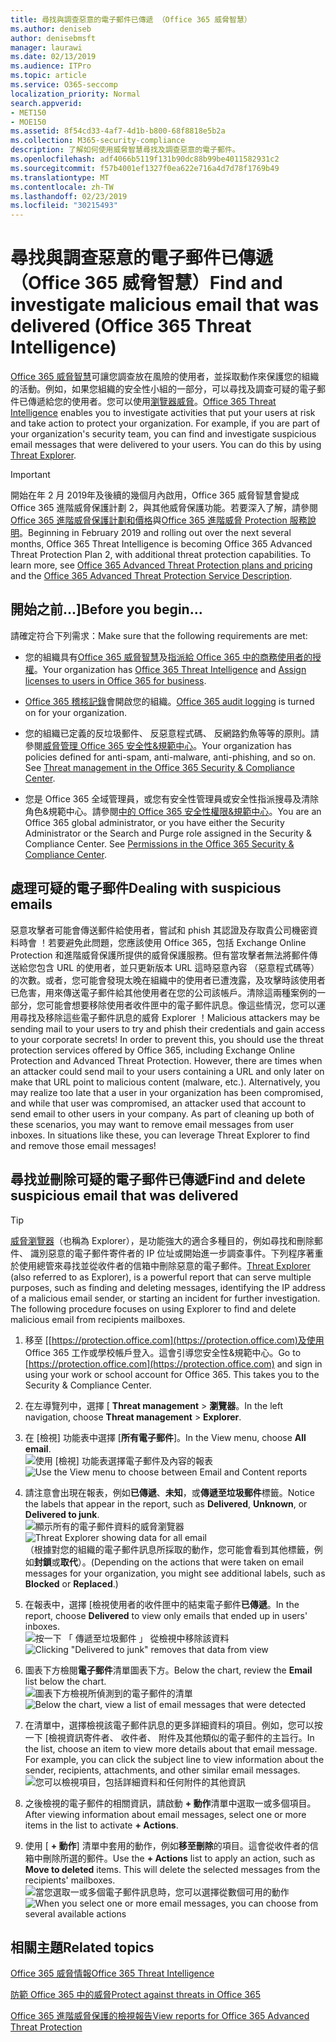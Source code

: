 ```yaml
---
title: 尋找與調查惡意的電子郵件已傳遞 （Office 365 威脅智慧）
ms.author: deniseb
author: denisebmsft
manager: laurawi
ms.date: 02/13/2019
ms.audience: ITPro
ms.topic: article
ms.service: O365-seccomp
localization_priority: Normal
search.appverid:
- MET150
- MOE150
ms.assetid: 8f54cd33-4af7-4d1b-b800-68f8818e5b2a
ms.collection: M365-security-compliance
description: 了解如何使用威脅智慧尋找及調查惡意的電子郵件。
ms.openlocfilehash: adf4066b5119f131b90dc88b99be4011582931c2
ms.sourcegitcommit: f57b4001ef1327f0ea622e716a4d7d78f1769b49
ms.translationtype: MT
ms.contentlocale: zh-TW
ms.lasthandoff: 02/23/2019
ms.locfileid: "30215493"
---
```

# <a name="find-and-investigate-malicious-email-that-was-delivered-office-365-threat-intelligence"></a><span data-ttu-id="b7296-103">尋找與調查惡意的電子郵件已傳遞 （Office 365 威脅智慧）</span><span class="sxs-lookup"><span data-stu-id="b7296-103">Find and investigate malicious email that was delivered (Office 365 Threat Intelligence)</span></span>

<span data-ttu-id="b7296-p101">[Office 365 威脅智慧](office-365-ti.md)可讓您調查放在風險的使用者，並採取動作來保護您的組織的活動。例如，如果您組織的安全性小組的一部分，可以尋找及調查可疑的電子郵件已傳遞給您的使用者。您可以使用[瀏覽器威脅](get-started-with-ti.md#threat-explorer)。</span><span class="sxs-lookup"><span data-stu-id="b7296-p101">[Office 365 Threat Intelligence](office-365-ti.md) enables you to investigate activities that put your users at risk and take action to protect your organization. For example, if you are part of your organization's security team, you can find and investigate suspicious email messages that were delivered to your users. You can do this by using [Threat Explorer](get-started-with-ti.md#threat-explorer).</span></span>
  
> [!IMPORTANT]
> <span data-ttu-id="b7296-p102">開始在年 2 月 2019年及後續的幾個月內啟用，Office 365 威脅智慧會變成 Office 365 進階威脅保護計劃 2，與其他威脅保護功能。若要深入了解，請參閱[Office 365 進階威脅保護計劃和價格](https://products.office.com/exchange/advance-threat-protection)與[Office 365 進階威脅 Protection 服務說明](https://docs.microsoft.com/office365/servicedescriptions/office-365-advanced-threat-protection-service-description)。</span><span class="sxs-lookup"><span data-stu-id="b7296-p102">Beginning in February 2019 and rolling out over the next several months, Office 365 Threat Intelligence is becoming Office 365 Advanced Threat Protection Plan 2, with additional threat protection capabilities. To learn more, see [Office 365 Advanced Threat Protection plans and pricing](https://products.office.com/exchange/advance-threat-protection) and the [Office 365 Advanced Threat Protection Service Description](https://docs.microsoft.com/office365/servicedescriptions/office-365-advanced-threat-protection-service-description).</span></span>
  
## <a name="before-you-begin"></a><span data-ttu-id="b7296-109">開始之前...]</span><span class="sxs-lookup"><span data-stu-id="b7296-109">Before you begin...</span></span>

<span data-ttu-id="b7296-110">請確定符合下列需求：</span><span class="sxs-lookup"><span data-stu-id="b7296-110">Make sure that the following requirements are met:</span></span>
  
- <span data-ttu-id="b7296-111">您的組織具有[Office 365 威脅智慧](office-365-ti.md)及[指派給 Office 365 中的商務使用者的授權](https://support.office.com/article/997596b5-4173-4627-b915-36abac6786dc)。</span><span class="sxs-lookup"><span data-stu-id="b7296-111">Your organization has [Office 365 Threat Intelligence](office-365-ti.md) and [Assign licenses to users in Office 365 for business](https://support.office.com/article/997596b5-4173-4627-b915-36abac6786dc).</span></span>
    
- <span data-ttu-id="b7296-112">[Office 365 稽核記錄](turn-audit-log-search-on-or-off.md)會開啟您的組織。</span><span class="sxs-lookup"><span data-stu-id="b7296-112">[Office 365 audit logging](turn-audit-log-search-on-or-off.md) is turned on for your organization.</span></span> 
    
- <span data-ttu-id="b7296-p103">您的組織已定義的反垃圾郵件、 反惡意程式碼、 反網路釣魚等等的原則。請參閱[威脅管理 Office 365 安全性&amp;規範中心](threat-management.md)。</span><span class="sxs-lookup"><span data-stu-id="b7296-p103">Your organization has policies defined for anti-spam, anti-malware, anti-phishing, and so on. See [Threat management in the Office 365 Security &amp; Compliance Center](threat-management.md).</span></span>
    
- <span data-ttu-id="b7296-p104">您是 Office 365 全域管理員，或您有安全性管理員或安全性指派搜尋及清除角色&amp;規範中心。請參閱[中的 Office 365 安全性權限&amp;規範中心](permissions-in-the-security-and-compliance-center.md)。</span><span class="sxs-lookup"><span data-stu-id="b7296-p104">You are an Office 365 global administrator, or you have either the Security Administrator or the Search and Purge role assigned in the Security &amp; Compliance Center. See [Permissions in the Office 365 Security &amp; Compliance Center](permissions-in-the-security-and-compliance-center.md).</span></span>
    
## <a name="dealing-with-suspicious-emails"></a><span data-ttu-id="b7296-117">處理可疑的電子郵件</span><span class="sxs-lookup"><span data-stu-id="b7296-117">Dealing with suspicious emails</span></span>

<span data-ttu-id="b7296-p105">惡意攻擊者可能會傳送郵件給使用者，嘗試和 phish 其認證及存取貴公司機密資料時會 ！若要避免此問題，您應該使用 Office 365，包括 Exchange Online Protection 和進階威脅保護所提供的威脅保護服務。但有當攻擊者無法將郵件傳送給您包含 URL 的使用者，並只更新版本 URL 這時惡意內容 （惡意程式碼等） 的次數。或者，您可能會發現太晚在組織中的使用者已遭洩露，及攻擊時該使用者已危害，用來傳送電子郵件給其他使用者在您的公司該帳戶。清除這兩種案例的一部分，您可能會想要移除使用者收件匣中的電子郵件訊息。像這些情況，您可以運用尋找及移除這些電子郵件訊息的威脅 Explorer ！</span><span class="sxs-lookup"><span data-stu-id="b7296-p105">Malicious attackers may be sending mail to your users to try and phish their credentials and gain access to your corporate secrets! In order to prevent this, you should use the threat protection services offered by Office 365, including Exchange Online Protection and Advanced Threat Protection. However, there are times when an attacker could send mail to your users containing a URL and only later on make that URL point to malicious content (malware, etc.). Alternatively, you may realize too late that a user in your organization has been compromised, and while that user was compromised, an attacker used that account to send email to other users in your company. As part of cleaning up both of these scenarios, you may want to remove email messages from user inboxes. In situations like these, you can leverage Threat Explorer to find and remove those email messages!</span></span>
  
## <a name="find-and-delete-suspicious-email-that-was-delivered"></a><span data-ttu-id="b7296-124">尋找並刪除可疑的電子郵件已傳遞</span><span class="sxs-lookup"><span data-stu-id="b7296-124">Find and delete suspicious email that was delivered</span></span>

> [!TIP]
> <span data-ttu-id="b7296-p106">[威脅瀏覽器](get-started-with-ti.md#threat-explorer)（也稱為 Explorer），是功能強大的適合多種目的，例如尋找和刪除郵件、 識別惡意的電子郵件寄件者的 IP 位址或開始進一步調查事件。下列程序著重於使用總管來尋找並從收件者的信箱中刪除惡意的電子郵件。</span><span class="sxs-lookup"><span data-stu-id="b7296-p106">[Threat Explorer](get-started-with-ti.md#threat-explorer) (also referred to as Explorer), is a powerful report that can serve multiple purposes, such as finding and deleting messages, identifying the IP address of a malicious email sender, or starting an incident for further investigation. The following procedure focuses on using Explorer to find and delete malicious email from recipients mailboxes.</span></span> 
  
1. <span data-ttu-id="b7296-p107">移至 [[https://protection.office.com](https://protection.office.com)及使用 Office 365 工作或學校帳戶登入。這會引導您安全性&amp;規範中心。</span><span class="sxs-lookup"><span data-stu-id="b7296-p107">Go to [https://protection.office.com](https://protection.office.com) and sign in using your work or school account for Office 365. This takes you to the Security &amp; Compliance Center.</span></span> 
    
2. <span data-ttu-id="b7296-129">在左導覽列中，選擇 [ **Threat management** \> **瀏覽器**。</span><span class="sxs-lookup"><span data-stu-id="b7296-129">In the left navigation, choose **Threat management** \> **Explorer**.</span></span>
    
3. <span data-ttu-id="b7296-130">在 [檢視] 功能表中選擇 [**所有電子郵件**]。</span><span class="sxs-lookup"><span data-stu-id="b7296-130">In the View menu, choose **All email**.</span></span><br/><span data-ttu-id="b7296-131">![使用 [檢視] 功能表選擇電子郵件及內容的報表](media/d39013ff-93b6-42f6-bee5-628895c251c2.png)</span><span class="sxs-lookup"><span data-stu-id="b7296-131">![Use the View menu to choose between Email and Content reports](media/d39013ff-93b6-42f6-bee5-628895c251c2.png)</span></span>
  
4. <span data-ttu-id="b7296-132">請注意會出現在報表，例如**已傳遞**、**未知**，或**傳遞至垃圾郵件**標籤。</span><span class="sxs-lookup"><span data-stu-id="b7296-132">Notice the labels that appear in the report, such as **Delivered**, **Unknown**, or **Delivered to junk**.</span></span><br/><span data-ttu-id="b7296-133">![顯示所有的電子郵件資料的威脅瀏覽器](media/208826ed-a85e-446f-b276-b5fdc312fbcb.png)</span><span class="sxs-lookup"><span data-stu-id="b7296-133">![Threat Explorer showing data for all email](media/208826ed-a85e-446f-b276-b5fdc312fbcb.png)</span></span><br/><span data-ttu-id="b7296-134">（根據對您的組織的電子郵件訊息所採取的動作，您可能會看到其他標籤，例如**封鎖**或**取代**）。</span><span class="sxs-lookup"><span data-stu-id="b7296-134">(Depending on the actions that were taken on email messages for your organization, you might see additional labels, such as **Blocked** or **Replaced**.)</span></span>
    
5. <span data-ttu-id="b7296-135">在報表中，選擇 [檢視使用者的收件匣中的結束電子郵件**已傳遞**。</span><span class="sxs-lookup"><span data-stu-id="b7296-135">In the report, choose **Delivered** to view only emails that ended up in users' inboxes.</span></span><br/><span data-ttu-id="b7296-136">![按一下 「 傳遞至垃圾郵件 」 從檢視中移除該資料](media/e6fb2e47-461e-4f6f-8c65-c331bd858758.png)</span><span class="sxs-lookup"><span data-stu-id="b7296-136">![Clicking "Delivered to junk" removes that data from view](media/e6fb2e47-461e-4f6f-8c65-c331bd858758.png)</span></span>
  
6. <span data-ttu-id="b7296-137">圖表下方檢閱**電子郵件**清單圖表下方。</span><span class="sxs-lookup"><span data-stu-id="b7296-137">Below the chart, review the **Email** list below the chart.</span></span><br/><span data-ttu-id="b7296-138">![圖表下方檢視所偵測到的電子郵件的清單](media/dfb60590-1236-499d-97da-86c68621e2bc.png)</span><span class="sxs-lookup"><span data-stu-id="b7296-138">![Below the chart, view a list of email messages that were detected](media/dfb60590-1236-499d-97da-86c68621e2bc.png)</span></span>
  
7. <span data-ttu-id="b7296-p108">在清單中，選擇檢視該電子郵件訊息的更多詳細資料的項目。例如，您可以按一下 [檢視資訊寄件者、 收件者、 附件及其他類似的電子郵件的主旨行。</span><span class="sxs-lookup"><span data-stu-id="b7296-p108">In the list, choose an item to view more details about that email message. For example, you can click the subject line to view information about the sender, recipients, attachments, and other similar email messages.</span></span><br/>![您可以檢視項目，包括詳細資料和任何附件的其他資訊](media/5a5707c3-d62a-4610-ae7b-900fff8708b2.png)
  
8. <span data-ttu-id="b7296-142">之後檢視的電子郵件的相關資訊，請啟動 **+ 動作**清單中選取一或多個項目。</span><span class="sxs-lookup"><span data-stu-id="b7296-142">After viewing information about email messages, select one or more items in the list to activate **+ Actions**.</span></span>
    
9. <span data-ttu-id="b7296-p109">使用 [ **+ 動作**] 清單中套用的動作，例如**移至刪除**的項目。這會從收件者的信箱中刪除所選的郵件。</span><span class="sxs-lookup"><span data-stu-id="b7296-p109">Use the **+ Actions** list to apply an action, such as **Move to deleted** items. This will delete the selected messages from the recipients' mailboxes.</span></span><br/><span data-ttu-id="b7296-145">![當您選取一或多個電子郵件訊息時，您可以選擇從數個可用的動作](media/ef12e10c-60a7-4f66-8f76-68d77ae26de1.png)</span><span class="sxs-lookup"><span data-stu-id="b7296-145">![When you select one or more email messages, you can choose from several available actions](media/ef12e10c-60a7-4f66-8f76-68d77ae26de1.png)</span></span>
  
## <a name="related-topics"></a><span data-ttu-id="b7296-146">相關主題</span><span class="sxs-lookup"><span data-stu-id="b7296-146">Related topics</span></span>

[<span data-ttu-id="b7296-147">Office 365 威脅情報</span><span class="sxs-lookup"><span data-stu-id="b7296-147">Office 365 Threat Intelligence</span></span>](office-365-ti.md)
  
[<span data-ttu-id="b7296-148">防範 Office 365 中的威脅</span><span class="sxs-lookup"><span data-stu-id="b7296-148">Protect against threats in Office 365</span></span>](protect-against-threats.md)
  
[<span data-ttu-id="b7296-149">Office 365 進階威脅保護的檢視報告</span><span class="sxs-lookup"><span data-stu-id="b7296-149">View reports for Office 365 Advanced Threat Protection</span></span>](view-reports-for-atp.md)
  

